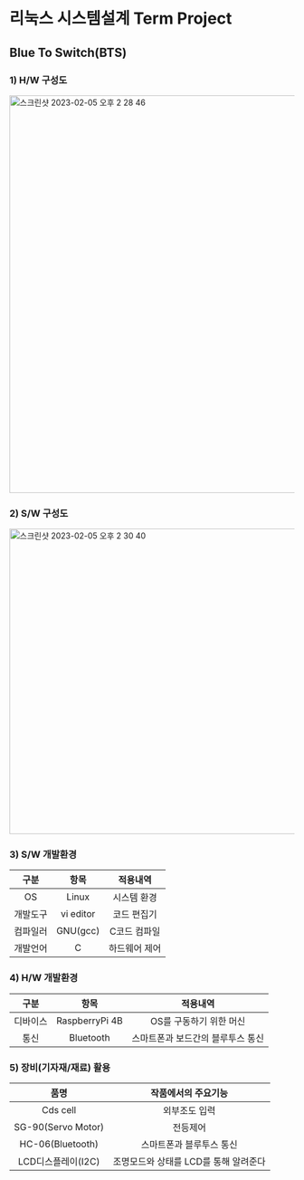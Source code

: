 # 리눅스 시스템설계 Term Project
## Blue To Switch(BTS)

### 1) H/W 구성도
<img width="703" alt="스크린샷 2023-02-05 오후 2 28 46" src="https://user-images.githubusercontent.com/103934004/216803377-78af6c6e-57f6-41f3-be1b-03ac04045d7e.png">

### 2) S/W 구성도
<img width="540" alt="스크린샷 2023-02-05 오후 2 30 40" src="https://user-images.githubusercontent.com/103934004/216803427-2e766a46-1e4a-407f-90ab-f0874da00535.png">

### 3) S/W 개발환경
|**구분**|**항목**|**적용내역**|
|:---:|:---:|:---:|
|OS|Linux|시스템 환경|
|개발도구|vi editor|코드 편집기|
|컴파일러|GNU(gcc)|C코드 컴파일|
|개발언어|C|하드웨어 제어|

### 4) H/W 개발환경
|**구분**|**항목**|**적용내역**|
|:---:|:---:|:---:|
|디바이스|RaspberryPi 4B|OS를 구동하기 위한 머신|
|통신|Bluetooth|스마트폰과 보드간의 블루투스 통신|

### 5) 장비(기자재/재료) 활용
|**품명**|**작품에서의 주요기능**|
|:---:|:---:|
|Cds cell|외부조도 입력|
|SG-90(Servo  Motor)|전등제어|
|HC-06(Bluetooth)|스마트폰과 블루투스 통신|
|LCD디스플레이(I2C)|조명모드와 상태를 LCD를 통해 알려준다|

